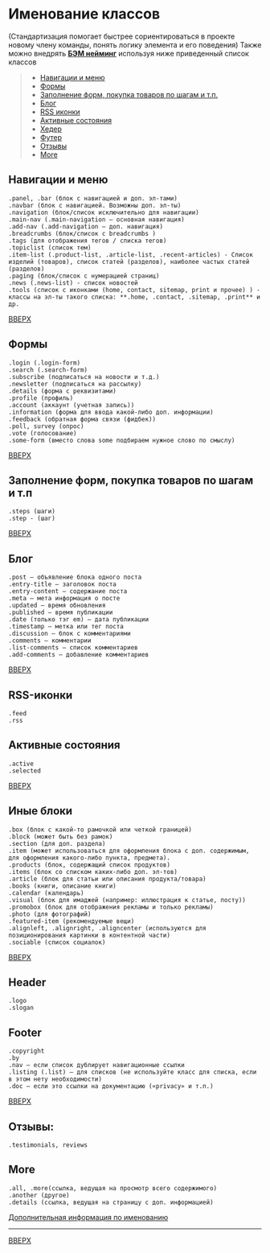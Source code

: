 # Именование классов

\(Стандартизация помогает быстрее сориентироваться в проекте новому члену команды, понять логику элемента и его поведения\) Также можно внедрять [**БЭМ нейминг**](http://ihorzenich.github.io/talks/bem-webcamp/) используя ниже приведенный список классов

> * [Навигации и меню](#навигации-и-меню)
> * [Формы](#формы)
> * [Заполнение форм, покупка товаров по шагам и т.п.](#заполнение-форм-покупка-товаров-по-шагам-и-тп)
> * [Блог](#блог)
> * [RSS иконки](#rss-иконки)
> * [Активные состояния](#активные-состояния)
> * [Хедер](#header)
> * [Футер](#footer)
> * [Отзывы](#отзывы)
> * [More](#more)

## Навигации и меню

```
.panel, .bar (блок с навигацией и доп. эл-тами)
.navbar (блок с навигацией. Возможны доп. эл-ты)
.navigation (блок/список исключительно для навигации)
.main-nav (.main-navigation — основная навигация)
.add-nav (.add-navigation — доп. навигация)
.breadcrumbs (блок/список с breadcrumbs )
.tags (для отображения тегов / списка тегов)
.topiclist (список тем)
.item-list (.product-list, .article-list, .recent-articles) - Список изделий (товаров), список статей (разделов), наиболее частых статей (разделов)
.paging (блок/список с нумерацией страниц)
.news (.news-list) - список новостей
.tools (список с иконками (home, contact, sitemap, print и прочее) ) - классы на эл-ты такого списка: **.home, .contact, .sitemap, .print** и др.
```

[ВВЕРХ](#именование-классов)

## Формы

```
.login (.login-form)
.search (.search-form)
.subscribe (подписаться на новости и т.д.)
.newsletter (подписаться на рассылку)
.details (форма с реквизитами)
.profile (профиль)
.account (аккаунт (учетная запись))
.information (форма для ввода какой-либо доп. информации)
.feedback (обратная форма связи (фидбек))
.poll, survey (опрос)
.vote (голосование)
.some-form (вместо слова some подбираем нужное слово по смыслу)
```

[ВВЕРХ](#именование-классов)

## Заполнение форм, покупка товаров по шагам и т.п

```
.steps (шаги)
.step - (шаг)
```

[ВВЕРХ](#именование-классов)

## Блог

```
.post – объявление блока одного поста
.entry-title – заголовок поста
.entry-content – содержание поста
.meta – мета информация о посте
.updated — время обновления
.published — время публикации
.date (только тэг em) — дата публикации
.timestamp — метка или тег поста
.discussion — блок с комментариями
.comments – комментарии
.list-comments — список комментариев
.add-comments — добавление комментариев
```

[ВВЕРХ](#именование-классов)

## RSS-иконки

```
.feed
.rss
```

## Активные состояния

```
.active
.selected
```

[ВВЕРХ](#именование-классов)

## Иные блоки

```
.box (блок с какой-то рамочкой или четкой границей)
.block (может быть без рамок)
.section (для доп. раздела)
.item (может использоваться для оформления блока с доп. содержимым, для оформления какого-либо пункта, предмета).
.products (блок, содержащий список продуктов)
.items (блок со списком каких-либо доп. эл-тов)
.article (блок для статьи или описания продукта/товара)
.books (книги, описание книги)
.calendar (календарь)
.visual (блок для имаджей (например: иллюстрация к статье, посту))
.promobox (блок для отображения рекламы и только рекламы)
.photo (для фотографий)
.featured-item (рекомендуемые вещи)
.alignleft, .alignright, .aligncenter (используются для позиционирования картинки в контентной части)
.sociable (список социалок)
```

[ВВЕРХ](#именование-классов)

## Header

```
.logo
.slogan
```

## Footer

```
.copyright
.by
.nav – если список дублирует навигационные ссылки
.listing (.list) – для списков (не используйте класс для списка, если в этом нету необходимости)
.doc – если это ссылки на документацию («privacy» и т.п.)
```

[ВВЕРХ](#именование-классов)

## Отзывы:

```
.testimonials, reviews
```

## More

```
.all, .more(ссылка, ведущая на просмотр всего содержимого)
.another (другое)
.details (ссылка, ведущая на страницу с доп. информацией)
```

[Дополнительная информация по именованию](http://codepen.io/MOgorodnik/pen/eNEwQN)

---

[ВВЕРХ](/imenovanie-klassov.md)

